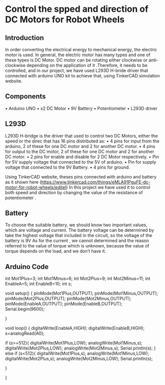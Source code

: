 # Control the spped and direction of DC Motors for Robot Wheels
## Introduction 
In order converting the electrical energy to mechanical energy, the electric motor is used. In general, the electric motor has many types and one of these types is DC Motor.
DC motor can be rotating either clockwise or anti-clockwise depending on the application of it .Therefore, it needs to be controlled, and in our project, we have used L293D H-bride driver that connected with arduino UNO kit to achieve that, using TinkerCAD simulation website.

## Components
•	Arduino UNO
•	x2 DC Motor
•	9V Battery
•	Potentiometer
•	L293D driver

## L293D
L293D H-bridge is the driver that used to control two DC Motors, either the speed or the direc  that has 16 pins distributed as:
•	4 pins for input from the arduino, 2 of these for one DC motor and 2 for another DC motor.
•	4 pins for output to the DC motor, 2 of these for one DC motor and 2 for another DC motor.
•	2 pins for enable and disable for 2 DC Motor respectively.
•	Pin for 5V supply voltage that connected to the 5V of arduino.
•	Pin for supply voltage that connected to the 9V Battery.
•	4 pins for ground.

Using TinkerCAD website, theses pins connected with arduino and battery as it shown here (https://www.tinkercad.com/things/eMLA91PguFE-dc-motor-for-robot-wheels/editel)
In this project we have used it to control both speed and direction by changing the value of the resistance of potentiometer .

## Battery
To choose the suitable battery, we should know two important values, which are voltage and current.
The battery voltage can be determined by take the highest voltage that included in the circuit, so the voltage of the battery is 9V
As for the current , we cannot determined and the reason referred to the value of torque which is unknown, because the value of torque depends on the load, and we don’t have it.     
## Arduino Code
int Mot1Plus=3;
int Mot1Minus=6;
int Mot2Plus=9;
int Mot2Minus=11;
int EnableA=5;
int EnableB=10;
int s;

void setup() {
 pinMode(Mot1Plus,OUTPUT);
 pinMode(Mot1Minus,OUTPUT);
 pinMode(Mot2Plus,OUTPUT);
 pinMode(Mot2Minus,OUTPUT);
 pinMode(EnableA,OUTPUT);
 pinMode(EnableB,OUTPUT);
 Serial.begin(9600);


}

void loop() {
  digitalWrite(EnableA,HIGH);
  digitalWrite(EnableB,HIGH);
  s=analogRead(A0);
 
  if (s>=512){
  digitalWrite(Mot1Plus,LOW);
  analogWrite(Mot1Minus,s);
  digitalWrite(Mot2Plus,LOW);
  analogWrite(Mot2Minus,s);
  Serial.println(s);
  }
  else if (s<512){
  digitalWrite(Mot1Plus,s);
  analogWrite(Mot1Minus,LOW);
  digitalWrite(Mot2Plus,s);
  analogWrite(Mot2Minus,LOW);
  Serial.println(s);

}


}
